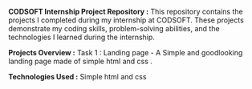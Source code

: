 **CODSOFT Internship Project Repository :**
This repository contains the projects I completed during my internship at CODSOFT.  These projects demonstrate my coding skills, problem-solving abilities, and the technologies I learned during the internship.

**Projects Overview :**
Task 1 : Landing page   - A Simple and goodlooking landing page made of simple html and css .

**Technologies Used :**
Simple html and css 
